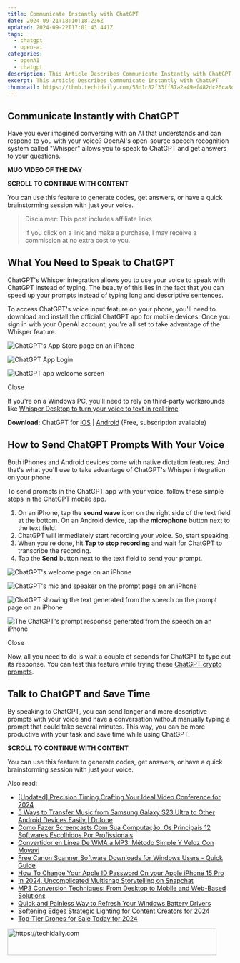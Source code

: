```yaml
---
title: Communicate Instantly with ChatGPT
date: 2024-09-21T18:10:18.236Z
updated: 2024-09-22T17:01:43.441Z
tags:
  - chatgpt
  - open-ai
categories:
  - openAI
  - chatgpt
description: This Article Describes Communicate Instantly with ChatGPT
excerpt: This Article Describes Communicate Instantly with ChatGPT
thumbnail: https://thmb.techidaily.com/58d1c82f33ff87a2a49ef482dc26ca840416cdee7dcea0bf9addd82da02902e0.jpg
---
```


## Communicate Instantly with ChatGPT

 Have you ever imagined conversing with an AI that understands and can respond to you with your voice? OpenAI's open-source speech recognition system called "Whisper" allows you to speak to ChatGPT and get answers to your questions.

**MUO VIDEO OF THE DAY**

**SCROLL TO CONTINUE WITH CONTENT**

 You can use this feature to generate codes, get answers, or have a quick brainstorming session with just your voice.

>  Disclaimer: This post includes affiliate links
>
>  If you click on a link and make a purchase, I may receive a commission at no extra cost to you.
>

## What You Need to Speak to ChatGPT

 ChatGPT's Whisper integration allows you to use your voice to speak with ChatGPT instead of typing. The beauty of this lies in the fact that you can speed up your prompts instead of typing long and descriptive sentences.

 To access ChatGPT's voice input feature on your phone, you'll need to download and install the official ChatGPT app for mobile devices. Once you sign in with your OpenAI account, you're all set to take advantage of the Whisper feature.

![ChatGPT's App Store page on an iPhone](https://static1.makeuseofimages.com/wordpress/wp-content/uploads/2023/08/chatgpt-s-app-store-page-on-an-iphone.jpg)

![ChatGPT App Login](https://static1.makeuseofimages.com/wordpress/wp-content/uploads/2023/05/chatgpt-app-login.jpg)

![ChatGPT app welcome screen](https://static1.makeuseofimages.com/wordpress/wp-content/uploads/2023/05/chatgpt-app-welcome-screen.jpg)

Close

 If you're on a Windows PC, you'll need to rely on third-party workarounds like [Whisper Desktop to turn your voice to text in real time](https://www.makeuseof.com/windows-whisper-desktop-guide/).

**Download:** ChatGPT for [iOS](http://apps.apple.com/app/openai-chatgpt/id6448311069) | [Android](https://www.anrdoezrs.net/links/7251228/type/dlg/sid/UUmuoUeUpU2029654/https://play.google.com/store/apps/details?id=com.openai.chatgpt&hl=en&gl=US) (Free, subscription available)

## How to Send ChatGPT Prompts With Your Voice

 Both iPhones and Android devices come with native dictation features. And that's what you'll use to take advantage of ChatGPT's Whisper integration on your phone.

 To send prompts in the ChatGPT app with your voice, follow these simple steps in the ChatGPT mobile app.

1. On an iPhone, tap the **sound wave** icon on the right side of the text field at the bottom. On an Android device, tap the **microphone** button next to the text field.
2. ChatGPT will immediately start recording your voice. So, start speaking.
3. When you're done, hit **Tap to stop recording** and wait for ChatGPT to transcribe the recording.
4. Tap the **Send** button next to the text field to send your prompt.

![ChatGPT's welcome page on an iPhone](https://static1.makeuseofimages.com/wordpress/wp-content/uploads/2023/09/img_4309.jpg)

![ChatGPT's mic and speaker on the prompt page on an iPhone](https://static1.makeuseofimages.com/wordpress/wp-content/uploads/2023/09/img_4311.jpg)

![ChatGPT showing the text generated from the speech on the prompt page on an iPhone](https://static1.makeuseofimages.com/wordpress/wp-content/uploads/2023/09/img_4313.jpg)

![The ChatGPT's prompt response generated from the speech on an iPhone](https://static1.makeuseofimages.com/wordpress/wp-content/uploads/2023/09/img_4314.jpg)

Close

 Now, all you need to do is wait a couple of seconds for ChatGPT to type out its response. You can test this feature while trying these [ChatGPT crypto prompts](https://www.makeuseof.com/the-best-chatgpt-crypto-prompts/).

## Talk to ChatGPT and Save Time

 By speaking to ChatGPT, you can send longer and more descriptive prompts with your voice and have a conversation without manually typing a prompt that could take several minutes. This way, you can be more productive with your task and save time while using ChatGPT.

**SCROLL TO CONTINUE WITH CONTENT**

 You can use this feature to generate codes, get answers, or have a quick brainstorming session with just your voice.

<ins class="adsbygoogle"
     style="display:block"
     data-ad-format="autorelaxed"
     data-ad-client="ca-pub-7571918770474297"
     data-ad-slot="1223367746"></ins>

<ins class="adsbygoogle"
     style="display:block"
     data-ad-client="ca-pub-7571918770474297"
     data-ad-slot="8358498916"
     data-ad-format="auto"
     data-full-width-responsive="true"></ins>

<span class="atpl-alsoreadstyle">Also read:</span>
<div><ul>
<li><a href="https://screen-capture.techidaily.com/updated-precision-timing-crafting-your-ideal-video-conference-for-2024/"><u>[Updated] Precision Timing Crafting Your Ideal Video Conference for 2024</u></a></li>
<li><a href="https://blog-min.techidaily.com/5-ways-to-transfer-music-from-samsung-galaxy-s23-ultra-to-other-android-devices-easily-drfone-by-drfone-transfer-from-android-transfer-from-android/"><u>5 Ways to Transfer Music from Samsung Galaxy S23 Ultra to Other Android Devices Easily | Dr.fone</u></a></li>
<li><a href="https://tech-savvy.techidaily.com/como-fazer-screencasts-com-sua-computacao-os-principais-12-softwares-escolhidos-por-profissionais/"><u>Como Fazer Screencasts Com Sua Computação: Os Principais 12 Softwares Escolhidos Por Profissionais</u></a></li>
<li><a href="https://tech-savvy.techidaily.com/convertidor-en-linea-de-wma-a-mp3-metodo-simple-y-veloz-con-movavi/"><u>Convertidor en Línea De WMA a MP3: Método Simple Y Veloz Con Movavi</u></a></li>
<li><a href="https://hardware-help.techidaily.com/free-canon-scanner-software-downloads-for-windows-users-quick-guide/"><u>Free Canon Scanner Software Downloads for Windows Users - Quick Guide</u></a></li>
<li><a href="https://ios-unlock.techidaily.com/how-to-change-your-apple-id-password-on-your-apple-iphone-15-pro-by-drfone-ios/"><u>How To Change Your Apple ID Password On your Apple iPhone 15 Pro</u></a></li>
<li><a href="https://snapchat-videos.techidaily.com/in-2024-uncomplicated-multisnap-storytelling-on-snapchat/"><u>In 2024, Uncomplicated Multisnap Storytelling on Snapchat</u></a></li>
<li><a href="https://tech-savvy.techidaily.com/mp3-conversion-techniques-from-desktop-to-mobile-and-web-based-solutions/"><u>MP3 Conversion Techniques: From Desktop to Mobile and Web-Based Solutions</u></a></li>
<li><a href="https://hardware-updates.techidaily.com/quick-and-painless-way-to-refresh-your-windows-battery-drivers/"><u>Quick and Painless Way to Refresh Your Windows Battery Drivers</u></a></li>
<li><a href="https://youtube-tips.techidaily.com/ning-edges-strategic-lighting-for-content-creators-for-2024/"><u>Softening Edges Strategic Lighting for Content Creators for 2024</u></a></li>
<li><a href="https://vp-tips.techidaily.com/top-tier-drones-for-sale-today-for-2024/"><u>Top-Tier Drones for Sale Today for 2024</u></a></li>
</ul></div>

<!-- affiliate ads begin -->
<a href="https://25home.pxf.io/c/5597632/2148648/16836" target="_top" id="2148648">
  <img src="//a.impactradius-go.com/display-ad/16836-2148648" border="0" alt="https://techidaily.com" width="468" height="60"/>
</a>
<img height="0" width="0" src="https://25home.pxf.io/i/5597632/2148648/16836" style="position:absolute;visibility:hidden;" border="0" />
<!-- affiliate ads end -->

